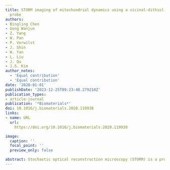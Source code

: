```yaml
---
title: STORM imaging of mitochondrial dynamics using a vicinal-dithiol-proteins-targeted
  probe
authors:
- Bingling Chen
- Gong Wanjun
- Z. Yang
- W. Pan
- P. Verwilst
- J. Shin
- W. Yan
- L. Liu
- J. Qu
- J.S. Kim
author_notes:
  - 'Equal contribution'
  - 'Equal contribution'
date: '2020-01-01'
publishDate: '2023-12-25T09:23:48.279210Z'
publication_types:
- article-journal
publication: '*Biomaterials*'
doi: 10.1016/j.biomaterials.2020.119938
links:
- name: URL
  url: 
    https://doi.org/10.1016/j.biomaterials.2020.119938

image:
  caption: ''
  focal_point: ''
  preview_only: false

abstract: Stochastic optical reconstruction microscopy (STORM) is a promising method for the visualization of ultra-fine mitochondrial structures. However, this approach is limited to monitoring dynamic intracellular events owing to its low temporal resolution. We developed a new strategy to capture mitochondrial dynamics using a compressed sensing STORM algorithm following raw data pre-treatments by a noise-corrected principal component analysis and K-factor image factorization. Using STORM microscopy with a vicinal-dithiol-proteins targeting probe, visualizing mitochondrial dynamics was attainable with spatial and temporal resolutions of 45 nm and 0.8 s, notably, dynamic mitochondrial tubulation retraction of ~746 nm in 1.2 s was monitored. The labeled conjugate was observed as clusters (radii, ~90 nm) distributed on the outer mitochondrial membranes, not yet reported as far as we know. This strategy is promising for the quantitative analysis of intracellular behaviors below the optical diffraction limit.
---
```

